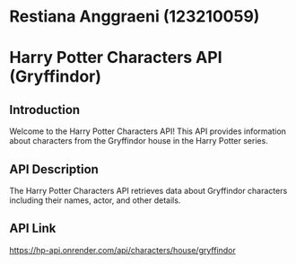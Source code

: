 # Restiana Anggraeni (123210059)

# Harry Potter Characters API (Gryffindor)

## Introduction
Welcome to the Harry Potter Characters API! This API provides information about characters from the Gryffindor house in the Harry Potter series.

## API Description
The Harry Potter Characters API retrieves data about Gryffindor characters including their names, actor, and other details.

## API Link
https://hp-api.onrender.com/api/characters/house/gryffindor
